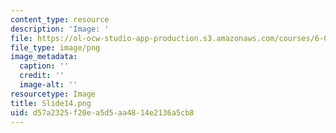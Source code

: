 ```yaml
---
content_type: resource
description: 'Image: '
file: https://ol-ocw-studio-app-production.s3.amazonaws.com/courses/6-004-computation-structures-spring-2017/d57a2325f20ea5d5aa4814e2136a5cb8_Slide14.png
file_type: image/png
image_metadata:
  caption: ''
  credit: ''
  image-alt: ''
resourcetype: Image
title: Slide14.png
uid: d57a2325-f20e-a5d5-aa48-14e2136a5cb8
---
```

